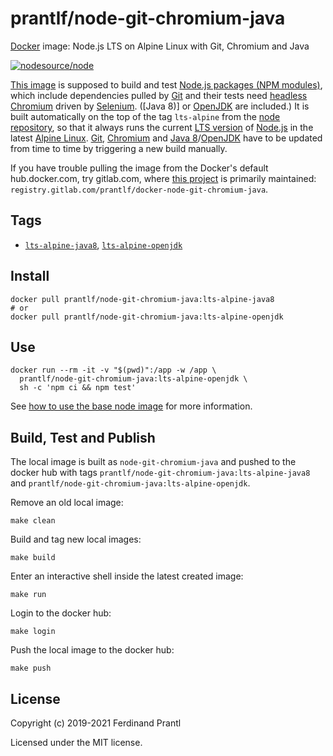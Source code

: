 # prantlf/node-git-chromium-java

[Docker] image: Node.js LTS on Alpine Linux with Git, Chromium and Java

[![nodesource/node](http://dockeri.co/image/prantlf/node-git-chromium-java)](https://hub.docker.com/repository/docker/prantlf/node-git-chromium-java/)

[This image] is supposed to build and test [Node.js packages (NPM modules)], which include dependencies pulled by [Git] and their tests need [headless Chromium] driven by [Selenium]. ([Java 8)] or [OpenJDK] are included.) It is built automatically on the top of the tag `lts-alpine` from the [node repository], so that it always runs the current [LTS version] of [Node.js] in the latest [Alpine Linux]. [Git], [Chromium] and [Java 8]/[OpenJDK] have to be updated from time to time by triggering a new build manually.

If you have trouble pulling the image from the Docker's default hub.docker.com, try gitlab.com, where [this project] is primarily maintained: `registry.gitlab.com/prantlf/docker-node-git-chromium-java`.

## Tags

- [`lts-alpine-java8`], [`lts-alpine-openjdk`]

## Install

```
docker pull prantlf/node-git-chromium-java:lts-alpine-java8
# or
docker pull prantlf/node-git-chromium-java:lts-alpine-openjdk
```

## Use

```
docker run --rm -it -v "$(pwd)":/app -w /app \
  prantlf/node-git-chromium-java:lts-alpine-openjdk \
  sh -c 'npm ci && npm test'
```

See [how to use the base node image] for more information.

## Build, Test and Publish

The local image is built as `node-git-chromium-java` and pushed to the docker hub with tags `prantlf/node-git-chromium-java:lts-alpine-java8` and `prantlf/node-git-chromium-java:lts-alpine-openjdk`.

Remove an old local image:

    make clean

Build and tag new local images:

    make build

Enter an interactive shell inside the latest created image:

    make run

Login to the docker hub:

    make login

Push the local image to the docker hub:

    make push

## License

Copyright (c) 2019-2021 Ferdinand Prantl

Licensed under the MIT license.

[Docker]: https://www.docker.com/
[This image]: https://hub.docker.com/repository/docker/prantlf/node-git-chromium-java
[this project]: https://gitlab.com/prantlf/docker-node-git-chromium-java#prantlfnode-git-chromium-java
[`lts-alpine-java8`]: https://hub.docker.com/repository/docker/prantlf/node-git-chromium-java/tags
[`lts-alpine-openjdk`]: https://hub.docker.com/repository/docker/prantlf/node-git-chromium-java/tags
[Node.js packages (NPM modules)]: https://docs.npmjs.com/about-packages-and-modules
[Git]: https://git-scm.com/
[headless Chromium]: https://chromium.googlesource.com/chromium/src/+/lkgr/headless/README.md
[Chromium]: https://www.chromium.org/
[Selenium]: https://www.selenium.dev/
[Java 8]: https://www.java.com/
[OpenJDK]: https://openjdk.java.net/
[node repository]: https://hub.docker.com/_/node
[LTS version]: https://nodejs.org/en/about/releases/
[Node.js]: https://nodejs.org/
[Alpine Linux]: https://alpinelinux.org/
[how to use the base node image]: https://github.com/nodejs/docker-node/blob/master/README.md#how-to-use-this-image
